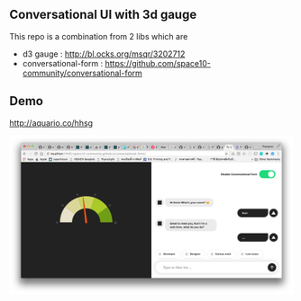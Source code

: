 ## Conversational UI with 3d gauge

This repo is a combination from 2 libs which are
* d3 gauge : http://bl.ocks.org/msqr/3202712
* conversational-form : https://github.com/space10-community/conversational-form

Demo
----
<http://aquario.co/hhsg>

![alt tag](https://github.com/korrio/conversational-form/blob/master/screenshot.png?raw=true)
